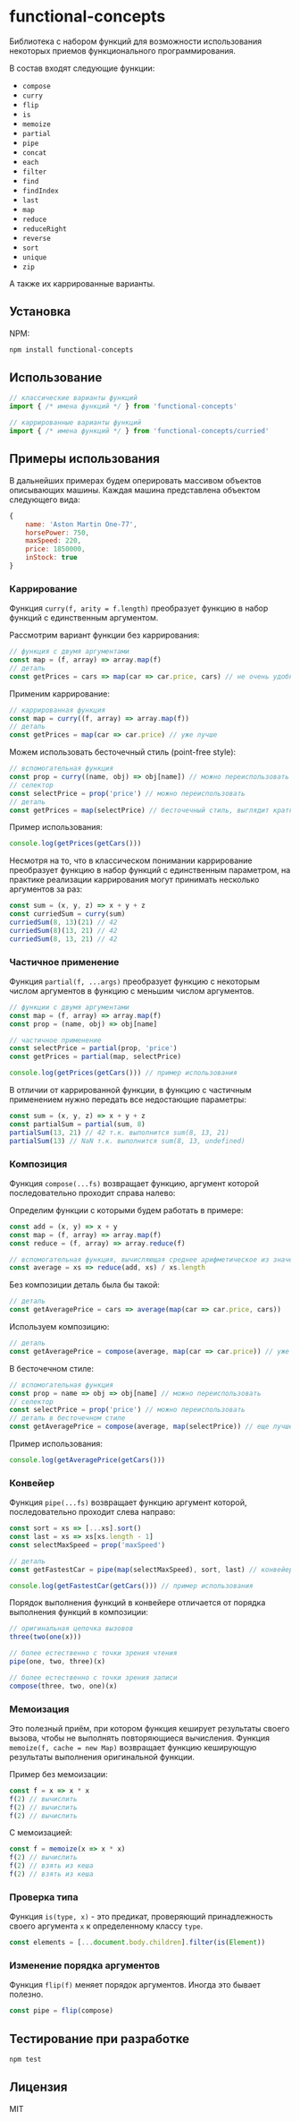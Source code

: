 # functional-concepts

Библиотека с набором функций для возможности использования некоторых приемов функционального программирования.

В состав входят следующие функции:

- `compose`
- `curry`
- `flip`
- `is`
- `memoize`
- `partial`
- `pipe`
- `concat`
- `each`
- `filter`
- `find`
- `findIndex`
- `last`
- `map`
- `reduce`
- `reduceRight`
- `reverse`
- `sort`
- `unique`
- `zip`

А также их каррированные варианты.

## Установка

NPM:

```sh
npm install functional-concepts
```

## Использование

```js
// классические варианты функций
import { /* имена функций */ } from 'functional-concepts'

// каррированные варианты функций
import { /* имена функций */ } from 'functional-concepts/curried'
```

## Примеры использования

В дальнейших примерах будем оперировать массивом объектов описывающих машины. Каждая машина представлена объектом следующего вида:

```js
{
    name: 'Aston Martin One-77',
    horsePower: 750,
    maxSpeed: 220,
    price: 1850000,
    inStock: true
}
```

### Каррирование

Функция `curry(f, arity = f.length)` преобразует функцию в набор функций с единственным аргументом.

Рассмотрим вариант функции без каррирования:

```js
// функция с двумя аргументами
const map = (f, array) => array.map(f)
// деталь
const getPrices = cars => map(car => car.price, cars) // не очень удобно создавать детали - над именами аргументов приходится подумать
```

Применим каррирование:

```js
// каррированная функция
const map = curry((f, array) => array.map(f))
// деталь
const getPrices = map(car => car.price) // уже лучше
```

Можем использовать бесточечный стиль (point-free style):

```js
// вспомогательная функция
const prop = curry((name, obj) => obj[name]) // можно переиспользовать
// селектор
const selectPrice = prop('price') // можно переиспользовать
// деталь
const getPrices = map(selectPrice) // бесточечный стиль, выглядит кратко и лаконично
```

Пример использования:

```js
console.log(getPrices(getCars()))
```

Несмотря на то, что в классическом понимании каррирование преобразует функцию в набор функций с единственным параметром, на практике реализации каррирования могут принимать несколько аргументов за раз:

```js
const sum = (x, y, z) => x + y + z
const curriedSum = curry(sum)
curriedSum(8, 13)(21) // 42
curriedSum(8)(13, 21) // 42
curriedSum(8, 13, 21) // 42
```

### Частичное применение

Функция `partial(f, ...args)` преобразует функцию с некоторым числом аргументов в функцию с меньшим числом аргументов.

```js
// функции с двумя аргументами
const map = (f, array) => array.map(f)
const prop = (name, obj) => obj[name]

// частичное применение
const selectPrice = partial(prop, 'price')
const getPrices = partial(map, selectPrice)

console.log(getPrices(getCars())) // пример использования
```

В отличии от каррированной функции, в функцию с частичным применением нужно передать все недостающие параметры:

```js
const sum = (x, y, z) => x + y + z
const partialSum = partial(sum, 8)
partialSum(13, 21) // 42 т.к. выполнится sum(8, 13, 21)
partialSum(13) // NaN т.к. выполнится sum(8, 13, undefined)
```

### Композиция

Функция `compose(...fs)` возвращает функцию, аргумент которой последовательно проходит справа налево:

Определим функции с которыми будем работать в примере:

```js
const add = (x, y) => x + y
const map = (f, array) => array.map(f)
const reduce = (f, array) => array.reduce(f)

// вспомогательная функция, вычисляющая среднее арифметическое из значений в массиве
const average = xs => reduce(add, xs) / xs.length
```

Без композиции деталь была бы такой:

```js
// деталь
const getAveragePrice = cars => average(map(car => car.price, cars))
```

Используем композицию:

```js
// деталь
const getAveragePrice = compose(average, map(car => car.price)) // уже лучше
```

В бесточечном стиле:

```js
// вспомогательная функция
const prop = name => obj => obj[name] // можно переиспользовать
// селектор
const selectPrice = prop('price') // можно переиспользовать
// деталь в бесточечном стиле
const getAveragePrice = compose(average, map(selectPrice)) // еще лучше
```

Пример использования:

```js
console.log(getAveragePrice(getCars()))
```

### Конвейер

Функция `pipe(...fs)` возвращает функцию аргумент которой, последовательно проходит слева направо:

```js
const sort = xs => [...xs].sort()
const last = xs => xs[xs.length - 1]
const selectMaxSpeed = prop('maxSpeed')

// деталь
const getFastestCar = pipe(map(selectMaxSpeed), sort, last) // конвейер

console.log(getFastestCar(getCars())) // пример использования
```

Порядок выполнения функций в конвейере отличается от порядка выполнения функций в композиции:

```js
// оригинальная цепочка вызовов
three(two(one(x)))

// более естественно с точки зрения чтения
pipe(one, two, three)(x)

// более естественно с точки зрения записи
compose(three, two, one)(x)
```

### Мемоизация

Это полезный приём, при котором функция кеширует результаты своего вызова, чтобы не выполнять повторяющиеся вычисления.
Функция `memoize(f, cache = new Map)` возвращает функцию кеширующую результаты выполнения оригинальной функции.

Пример без мемоизации:

```js
const f = x => x * x
f(2) // вычислить
f(2) // вычислить
f(2) // вычислить
```

С мемоизацией:

```js
const f = memoize(x => x * x)
f(2) // вычислить
f(2) // взять из кеша
f(2) // взять из кеша
```

### Проверка типа

Функция `is(type, x)` - это предикат, проверяющий принадлежность своего аргумента `x` к определенному классу `type`.

```js
const elements = [...document.body.children].filter(is(Element))
```

### Изменение порядка аргументов

Функция `flip(f)` меняет порядок аргументов. Иногда это бывает полезно.

```js
const pipe = flip(compose)
```

## Тестирование при разработке

```sh
npm test
```

## Лицензия

MIT
